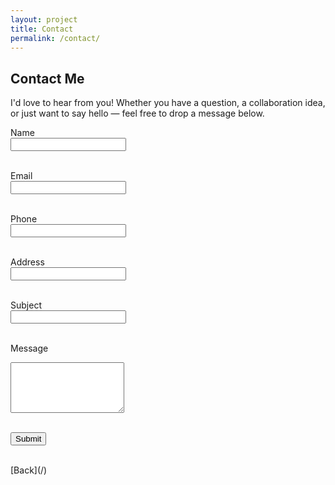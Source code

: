 ```yaml
---
layout: project
title: Contact
permalink: /contact/
---
```

## Contact Me 

I'd love to hear from you! Whether you have a question, a collaboration idea, or just want to say hello — feel free to drop a message below.

<form action="https://formspree.io/f/xjvnaeeq" method="POST">
  <label for="name">Name</label><br>
  <input type="text" name="name" placeholder="" required><br><br>

  <label for="email">Email</label><br>
  <input type="email" name="email" placeholder="" required><br><br>

  <label for="phone">Phone</label><br>
  <input type="tel" name="phone" placeholder=""><br><br>

  <label for="address">Address</label><br>
  <input type="text" name="address" placeholder=""><br><br>

  <label for="subject">Subject</label><br>
  <input type="text" name="subject" placeholder="" required><br><br>

  <label for="message">Message</label><br>
  <textarea name="message" placeholder="" rows="5" required></textarea><br><br>

  <button type="submit">Submit</button>
</form>

<br/>
[Back](/)
